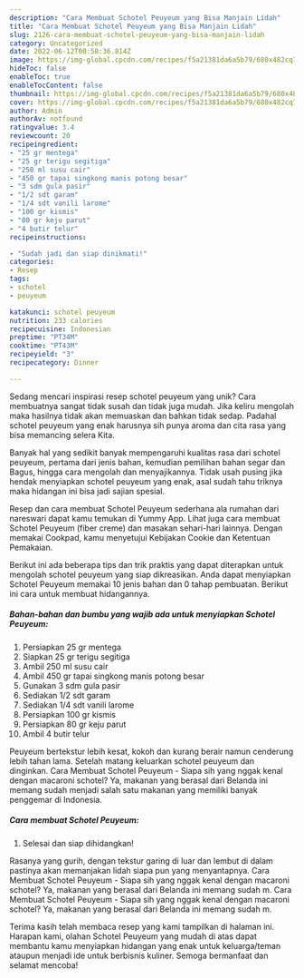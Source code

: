 ```yaml
---
description: "Cara Membuat Schotel Peuyeum yang Bisa Manjain Lidah"
title: "Cara Membuat Schotel Peuyeum yang Bisa Manjain Lidah"
slug: 2126-cara-membuat-schotel-peuyeum-yang-bisa-manjain-lidah
category: Uncategorized
date: 2022-06-12T00:58:36.814Z
image: https://img-global.cpcdn.com/recipes/f5a21381da6a5b79/680x482cq70/schotel-peuyeum-foto-resep-utama.jpg
hideToc: false
enableToc: true
enableTocContent: false
thumbnail: https://img-global.cpcdn.com/recipes/f5a21381da6a5b79/680x482cq70/schotel-peuyeum-foto-resep-utama.jpg
cover: https://img-global.cpcdn.com/recipes/f5a21381da6a5b79/680x482cq70/schotel-peuyeum-foto-resep-utama.jpg
author: Admin
authorAv: notfound
ratingvalue: 3.4
reviewcount: 20
recipeingredient:
- "25 gr mentega"
- "25 gr terigu segitiga"
- "250 ml susu cair"
- "450 gr tapai singkong manis potong besar"
- "3 sdm gula pasir"
- "1/2 sdt garam"
- "1/4 sdt vanili larome"
- "100 gr kismis"
- "80 gr keju parut"
- "4 butir telur"
recipeinstructions:

- "Sudah jadi dan siap dinikmati!"
categories:
- Resep
tags:
- schotel
- peuyeum

katakunci: schotel peuyeum 
nutrition: 233 calories
recipecuisine: Indonesian
preptime: "PT34M"
cooktime: "PT43M"
recipeyield: "3"
recipecategory: Dinner

---
```





Sedang mencari inspirasi resep schotel peuyeum yang unik? Cara membuatnya sangat tidak susah dan tidak juga mudah. Jika keliru mengolah maka hasilnya tidak akan memuaskan dan bahkan tidak sedap. Padahal schotel peuyeum yang enak harusnya sih punya aroma dan cita rasa yang bisa memancing selera Kita.





Banyak hal yang sedikit banyak mempengaruhi kualitas rasa dari schotel peuyeum, pertama dari jenis bahan, kemudian pemilihan bahan segar dan Bagus, hingga cara mengolah dan menyajikannya. Tidak usah pusing jika hendak menyiapkan schotel peuyeum yang enak,      asal sudah tahu triknya maka hidangan ini bisa jadi sajian spesial.














Resep dan cara membuat Schotel Peuyeum sederhana ala rumahan dari nareswari dapat kamu temukan di Yummy App. Lihat juga cara membuat Schotel Peuyeum (fiber creme) dan masakan sehari-hari lainnya. Dengan memakai Cookpad, kamu menyetujui Kebijakan Cookie dan Ketentuan Pemakaian.






Berikut ini ada beberapa tips dan trik praktis yang dapat diterapkan untuk mengolah schotel peuyeum yang siap dikreasikan. Anda dapat menyiapkan Schotel Peuyeum memakai 10 jenis bahan dan 0 tahap pembuatan. Berikut ini cara untuk membuat hidangannya.

<!--inarticleads1-->

##### Bahan-bahan dan bumbu yang wajib ada untuk menyiapkan Schotel Peuyeum:

1. Persiapkan 25 gr mentega
1. Siapkan 25 gr terigu segitiga
1. Ambil 250 ml susu cair
1. Ambil 450 gr tapai singkong manis potong besar
1. Gunakan 3 sdm gula pasir
1. Sediakan 1/2 sdt garam
1. Sediakan 1/4 sdt vanili larome
1. Persiapkan 100 gr kismis
1. Persiapkan 80 gr keju parut
1. Ambil 4 butir telur


Peuyeum bertekstur lebih kesat, kokoh dan kurang berair namun cenderung lebih tahan lama. Setelah matang keluarkan schotel peuyeum dan dinginkan. Cara Membuat Schotel Peuyeum - Siapa sih yang nggak kenal dengan macaroni schotel? Ya, makanan yang berasal dari Belanda ini memang sudah menjadi salah satu makanan yang memiliki banyak penggemar di Indonesia. 

<!--inarticleads2-->

##### Cara membuat Schotel Peuyeum:


1. Selesai dan siap dihidangkan!

Rasanya yang gurih, dengan tekstur garing di luar dan lembut di dalam pastinya akan memanjakan lidah siapa pun yang menyantapnya. Cara Membuat Schotel Peuyeum - Siapa sih yang nggak kenal dengan macaroni schotel? Ya, makanan yang berasal dari Belanda ini memang sudah m. Cara Membuat Schotel Peuyeum - Siapa sih yang nggak kenal dengan macaroni schotel? Ya, makanan yang berasal dari Belanda ini memang sudah m. 

Terima kasih telah membaca resep yang kami tampilkan di halaman ini. Harapan kami, olahan Schotel Peuyeum yang mudah di atas dapat membantu kamu menyiapkan hidangan yang enak untuk keluarga/teman ataupun menjadi ide untuk berbisnis kuliner. Semoga bermanfaat dan selamat mencoba!
